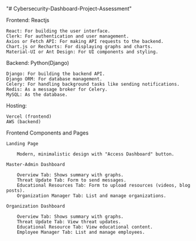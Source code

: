 "# Cybersecurity-Dashboard-Project-Assessment"

Frontend: Reactjs


    React: For building the user interface.
    Clerk: For authentication and user management.
    Axios or Fetch API: For making API requests to the backend.
    Chart.js or Recharts: For displaying graphs and charts.
    Material-UI or Ant Design: For UI components and styling.

Backend: Python(Django)

   
    Django: For building the backend API.
    Django ORM: For database management.
    Celery: For handling background tasks like sending notifications.
    Redis: As a message broker for Celery.
    MySQL: As the database.
    
Hosting:

    Vercel (frontend)
    AWS (backend)

Frontend Components and Pages

    Landing Page
    
        Modern, minimalistic design with "Access Dashboard" button.

    Master-Admin Dashboard
    
        Overview Tab: Shows summary with graphs.
        Threat Update Tab: Form to send messages.
        Educational Resources Tab: Form to upload resources (videos, blog posts).
        Organization Manager Tab: List and manage organizations.

    Organization Dashboard
    
        Overview Tab: Shows summary with graphs.
        Threat Update Tab: View threat updates.
        Educational Resource Tab: View educational content.
        Employee Manager Tab: List and manage employees.

